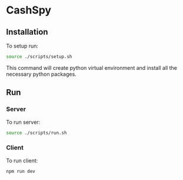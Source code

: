 # CashSpy

## Installation

To setup run:

```sh
source ./scripts/setup.sh
```

This command will create python virtual environment and install all the necessary python packages.


## Run

### Server
To run server:

```sh
source ./scripts/run.sh
```

### Client
To run client:

```
npm run dev
```
